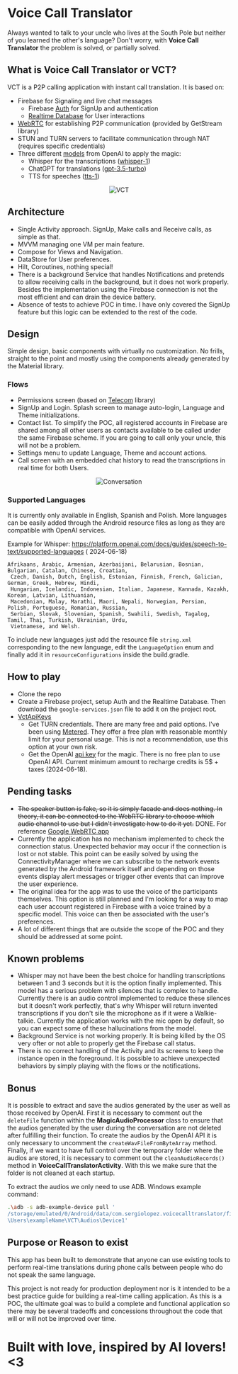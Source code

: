 # Voice Call Translator

Always wanted to talk to your uncle who lives at the South Pole but neither of you learned the
other's language? Don't worry, with **Voice Call Translator** the problem is solved, or partially
solved.

## What is Voice Call Translator or VCT?

VCT is a P2P calling application with instant call translation. It is based on:

- Firebase for Signaling and live chat messages
  - Firebase [Auth](https://firebase.google.com/docs/auth) for SignUp and authentication
  - [Realtime Database](https://firebase.google.com/docs/database) for User interactions
- [WebRTC](https://webrtc.org/) for establishing P2P communication (provided by GetStream library)
- STUN and TURN servers to facilitate communication through NAT (requires specific credentials)
- Three different [models](https://platform.openai.com/docs/models/model-endpoint-compatibility)
  from OpenAI to apply the magic:
  - Whisper for the transcriptions ([whisper-1](https://platform.openai.com/docs/models/whisper))
  - ChatGPT for
    translations ([gpt-3.5-turbo](https://platform.openai.com/docs/models/gpt-3-5-turbo))
  - TTS for speeches ([tts-1](https://platform.openai.com/docs/models/tts))

<p align="center">
  <img src="readme/vct-frame.png" alt="VCT">
</p>

## Architecture

- Single Activity approach. SignUp, Make calls and Receive calls, as simple as that.
- MVVM managing one VM per main feature.
- Compose for Views and Navigation.
- DataStore for User preferences.
- Hilt, Coroutines, nothing special!
- There is a background Service that handles Notifications and pretends to allow receiving calls in
  the background, but it does not work properly. Besides the implementation using the Firebase
  connection is not the most efficient and can drain the device battery.
- Absence of tests to achieve POC in time. I have only covered the SignUp feature but this logic
  can be extended to the rest of the code.

## Design

Simple design, basic components with virtually no customization. No frills, straight to the point
and
mostly using the components already generated by the Material library.

### Flows

- Permissions screen (based
  on [Telecom](https://developer.android.com/develop/connectivity/telecom/voip-app/telecom) library)
- SignUp and Login. Splash screen to manage auto-login, Language and Theme initializations.
- Contact list. To simplify the POC, all registered accounts in Firebase are shared among all other
  users as contacts available to be called under the same Firebase scheme. If you are going to call
  only your uncle, this will not be a problem.
- Settings menu to update Language, Theme and account actions.
- Call screen with an embedded chat history to read the transcriptions in real time for both Users.

<p align="center">
  <img src="readme/flow-call.png" alt="Conversation">
</p>

### Supported Languages

It is currently only available in English, Spanish and Polish. More languages can be easily added
through the Android resource files as long as they are compatible with OpenAI services.

Example for Whisper: https://platform.openai.com/docs/guides/speech-to-text/supported-languages (
2024-06-18)

```text
Afrikaans, Arabic, Armenian, Azerbaijani, Belarusian, Bosnian, Bulgarian, Catalan, Chinese, Croatian,
 Czech, Danish, Dutch, English, Estonian, Finnish, French, Galician, German, Greek, Hebrew, Hindi, 
 Hungarian, Icelandic, Indonesian, Italian, Japanese, Kannada, Kazakh, Korean, Latvian, Lithuanian, 
 Macedonian, Malay, Marathi, Maori, Nepali, Norwegian, Persian, Polish, Portuguese, Romanian, Russian, 
 Serbian, Slovak, Slovenian, Spanish, Swahili, Swedish, Tagalog, Tamil, Thai, Turkish, Ukrainian, Urdu, 
 Vietnamese, and Welsh.
```

To include new languages just add the resource file `string.xml` corresponding to the new language,
edit the `LanguageOption` enum and finally add it in `resourceConfigurations` inside the
build.gradle.

## How to play

- Clone the repo
- Create a Firebase project, setup Auth and the Realtime Database. Then download
  the `google-services.json`
  file to add it on the project root.
- [VctApiKeys](https://github.com/slopezjur/VoiceCallTranslator/blob/main/app/src/main/kotlin/com/sergiolopez/voicecalltranslator/VctApiKeys.kt)
  - Get TURN credentials. There are many free and paid options. I've been
    using [Metered](https://www.metered.ca/stun-turn).
    They offer a free plan with reasonable monthly limit for your personal usage. This is not a
    recommendation,
    use this option at your own risk.
  - Get the OpenAI [api key](https://platform.openai.com/api-keys) for the magic. There is no free
    plan to use OpenAI API. Current
    minimum amount to recharge credits is 5$ + taxes (2024-06-18).

## Pending tasks

- <del>The speaker button is fake, so it is simply facade and does nothing. In theory, it can be
  connected to the WebRTC library to choose which audio channel to use but I didn't investigate how
  to do it yet.</del> DONE. For
  reference [Google WebRTC app](https://chromium.googlesource.com/external/webrtc/+/refs/heads/master/examples/androidapp/src/org/appspot/apprtc/AppRTCAudioManager.java)
- Currently the application has no mechanism implemented to check the connection status. Unexpected 
  behavior may occur if the connection is lost or not stable. This point can be easily solved by 
  using the ConnectivityManager where we can subscribe to the network events generated by the 
  Android framework itself and depending on those events display alert messages or trigger other 
  events that can improve the user experience.
- The original idea for the app was to use the voice of the participants themselves. This option is
  still planned and I'm looking for a way to map each user account registered in Firebase with a
  voice
  trained by a specific model. This voice can then be associated with the user's preferences.
- A lot of different things that are outside the scope of the POC and they should be addressed at
  some point.

## Known problems

- Whisper may not have been the best choice for handling transcriptions between 1 and 3 seconds but
  it is the option finally implemented. This model has a serious problem with silences that is
  complex to handle. Currently there is an audio control implemented to reduce these silences but it
  doesn't work perfectly, that's why Whisper will return invented transcriptions if you don't sile
  the microphone as if it were a Walkie-talkie. Currently the application works with the mic open by
  default, so you can expect some of these hallucinations from the model.
- Background Service is not working properly. It is being killed by the OS very ofter or not able to
  properly get the Firebase call status.
- There is no correct handling of the Activity and its screens to keep the instance open in the
  foreground. It is possible to achieve unexpected behaviors by simply playing with the flows or the
  notifications.

## Bonus

It is possible to extract and save the audios generated by the user as well as those received by
OpenAI.
First it is necessary to comment out the `deleteFile` function within the **MagicAudioProcessor**
class to
ensure that the audios generated by the user during the conversation are not deleted after
fulfilling their function. To create the audios by the OpenAI API it is only necessary to uncomment
the `createWavFileFromByteArray` method.
Finally, if we want to have full control over the temporary folder where the audios are stored, it
is necessary to comment out the `cleanAudioRecords()` method in **VoiceCallTranslatorActivity**.
With this
we make sure that the folder is not cleaned at each startup.

To extract the audios we only need to use ADB. Windows example command:

```bash
.\adb -s adb-example-device pull '
/storage/emulated/0/Android/data/com.sergiolopez.voicecalltranslator/files/Recordings' 'C:
\Users\exampleName\VCT\Audios\Device1'
```

## Purpose or Reason to exist

This app has been built to demonstrate that anyone can use existing tools to perform real-time
translations during phone calls between people who do not speak the same language.

This project is not ready for production deployment nor is it intended to be a best practice guide
for building a real-time calling application. As this is a POC, the ultimate goal was to build a
complete and functional application so there may be several tradeoffs and concessions throughout the
code that will or will not be improved over time.

# Built with love, inspired by AI lovers! <3
